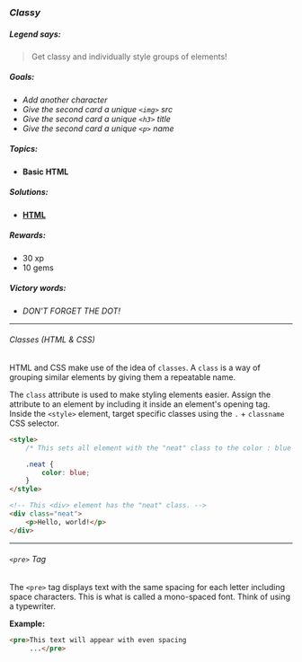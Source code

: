 ### _Classy_

##### _Legend says:_
> Get classy and individually style groups of elements!

##### _Goals:_
+ _Add another character_
+ _Give the second card a unique `<img>` src_
+ _Give the second card a unique `<h3>` title_
+ _Give the second card a unique `<p>` name_

##### _Topics:_
+ **Basic HTML**

##### _Solutions:_
+ **[HTML](Classy.html)**

##### _Rewards:_
+ 30  xp
+ 10 gems

##### _Victory words:_
+ _DON'T FORGET THE DOT!_

___

###### _Classes (HTML & CSS)_

HTML and CSS make use of the idea of `classes`. A `class` is a way of grouping similar elements by giving them a repeatable name.

The `class` attribute is used to make styling elements easier. Assign the attribute to an element by including it inside an element's opening tag. Inside the `<style>` element, target specific classes using the `.` + `classname` CSS selector.

```html
<style>
    /* This sets all element with the "neat" class to the color : blue */

    .neat {
        color: blue;
    }
</style>

<!-- This <div> element has the "neat" class. -->
<div class="neat">
    <p>Hello, world!</p>
</div>
```

___

###### _`<pre>` Tag_

The `<pre>` tag displays text with the same spacing for each letter including space characters. This is what is called a mono-spaced font. Think of using a typewriter.

**Example:**

```html
<pre>This text will appear with even spacing
     ...</pre>
```
